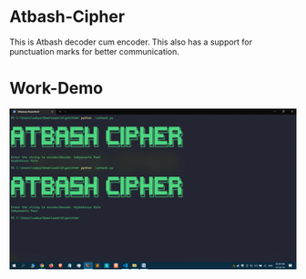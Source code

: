 # Atbash-Cipher
This is Atbash decoder cum encoder. This also has a support for punctuation marks for better communication.

# Work-Demo
![](https://github.com/h0tPlug1n/Atbash-Cipher/blob/main/working-sample.png)
